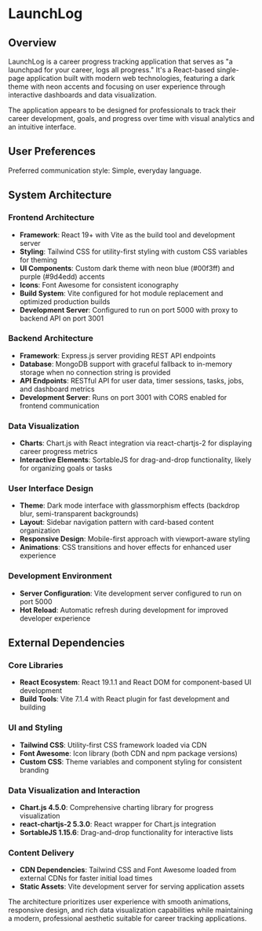 # LaunchLog

## Overview

LaunchLog is a career progress tracking application that serves as "a launchpad for your career, logs all progress." It's a React-based single-page application built with modern web technologies, featuring a dark theme with neon accents and focusing on user experience through interactive dashboards and data visualization.

The application appears to be designed for professionals to track their career development, goals, and progress over time with visual analytics and an intuitive interface.

## User Preferences

Preferred communication style: Simple, everyday language.

## System Architecture

### Frontend Architecture
- **Framework**: React 19+ with Vite as the build tool and development server
- **Styling**: Tailwind CSS for utility-first styling with custom CSS variables for theming
- **UI Components**: Custom dark theme with neon blue (#00f3ff) and purple (#9d4edd) accents
- **Icons**: Font Awesome for consistent iconography
- **Build System**: Vite configured for hot module replacement and optimized production builds
- **Development Server**: Configured to run on port 5000 with proxy to backend API on port 3001

### Backend Architecture
- **Framework**: Express.js server providing REST API endpoints
- **Database**: MongoDB support with graceful fallback to in-memory storage when no connection string is provided
- **API Endpoints**: RESTful API for user data, timer sessions, tasks, jobs, and dashboard metrics
- **Development Server**: Runs on port 3001 with CORS enabled for frontend communication

### Data Visualization
- **Charts**: Chart.js with React integration via react-chartjs-2 for displaying career progress metrics
- **Interactive Elements**: SortableJS for drag-and-drop functionality, likely for organizing goals or tasks

### User Interface Design
- **Theme**: Dark mode interface with glassmorphism effects (backdrop blur, semi-transparent backgrounds)
- **Layout**: Sidebar navigation pattern with card-based content organization
- **Responsive Design**: Mobile-first approach with viewport-aware styling
- **Animations**: CSS transitions and hover effects for enhanced user experience

### Development Environment
- **Server Configuration**: Vite development server configured to run on port 5000
- **Hot Reload**: Automatic refresh during development for improved developer experience

## External Dependencies

### Core Libraries
- **React Ecosystem**: React 19.1.1 and React DOM for component-based UI development
- **Build Tools**: Vite 7.1.4 with React plugin for fast development and building

### UI and Styling
- **Tailwind CSS**: Utility-first CSS framework loaded via CDN
- **Font Awesome**: Icon library (both CDN and npm package versions)
- **Custom CSS**: Theme variables and component styling for consistent branding

### Data Visualization and Interaction
- **Chart.js 4.5.0**: Comprehensive charting library for progress visualization
- **react-chartjs-2 5.3.0**: React wrapper for Chart.js integration
- **SortableJS 1.15.6**: Drag-and-drop functionality for interactive lists

### Content Delivery
- **CDN Dependencies**: Tailwind CSS and Font Awesome loaded from external CDNs for faster initial load times
- **Static Assets**: Vite development server for serving application assets

The architecture prioritizes user experience with smooth animations, responsive design, and rich data visualization capabilities while maintaining a modern, professional aesthetic suitable for career tracking applications.